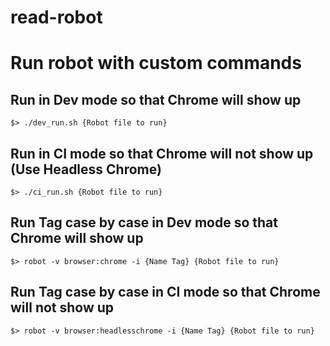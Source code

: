 # read-robot
# Run robot with custom commands

## Run in Dev mode so that Chrome will show up
```
$> ./dev_run.sh {Robot file to run}
```

## Run in CI mode so that Chrome will not show up (Use Headless Chrome)
```
$> ./ci_run.sh {Robot file to run}
```

## Run Tag case by case in Dev mode so that Chrome will show up
```
$> robot -v browser:chrome -i {Name Tag} {Robot file to run}
```

## Run Tag case by case in CI mode so that Chrome will not show up 
```
$> robot -v browser:headlesschrome -i {Name Tag} {Robot file to run}
```
